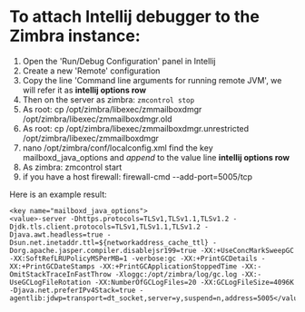 # To attach Intellij debugger to the Zimbra instance:

1. Open the 'Run/Debug Configuration' panel in Intellij
2. Create a new 'Remote' configuration
3. Copy the line 'Command line arguments for running remote JVM', we will refer it as **intellij options row**
4. Then on the server as zimbra: `zmcontrol stop`
5. As root: cp /opt/zimbra/libexec/zmmailboxdmgr /opt/zimbra/libexec/zmmailboxdmgr.old 
6. As root: cp /opt/zimbra/libexec/zmmailboxdmgr.unrestricted /opt/zimbra/libexec/zmmailboxdmgr 
7. nano /opt/zimbra/conf/localconfig.xml find the key mailboxd_java_options and _append_ to the value line **intellij options row** 
8. As zimbra: zmcontrol start
9. if you have a host firewall:  firewall-cmd --add-port=5005/tcp

Here is an example result:

    <key name="mailboxd_java_options">
    <value>-server -Dhttps.protocols=TLSv1,TLSv1.1,TLSv1.2 -Djdk.tls.client.protocols=TLSv1,TLSv1.1,TLSv1.2 -Djava.awt.headless=true -Dsun.net.inetaddr.ttl=${networkaddress_cache_ttl} -Dorg.apache.jasper.compiler.disablejsr199=true -XX:+UseConcMarkSweepGC -XX:SoftRefLRUPolicyMSPerMB=1 -verbose:gc -XX:+PrintGCDetails -XX:+PrintGCDateStamps -XX:+PrintGCApplicationStoppedTime -XX:-OmitStackTraceInFastThrow -Xloggc:/opt/zimbra/log/gc.log -XX:-UseGCLogFileRotation -XX:NumberOfGCLogFiles=20 -XX:GCLogFileSize=4096K -Djava.net.preferIPv4Stack=true -agentlib:jdwp=transport=dt_socket,server=y,suspend=n,address=5005</value>

